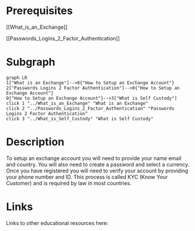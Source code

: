 # Prerequisites
[[What_is_an_Exchange]]


[[Passwords_Logins_2_Factor_Authentication]]

# Subgraph

```mermaid
graph LR
1["What is an Exchange"]-->0{"How to Setup an Exchange Account"}
2["Passwords Logins 2 Factor Authentication"]-->0{"How to Setup an Exchange Account"}
0{"How to Setup an Exchange Account"}-->3["What is Self Custody"]
click 1 "../What_is_an_Exchange" "What is an Exchange"
click 2 "../Passwords_Logins_2_Factor_Authentication" "Passwords Logins 2 Factor Authentication"
click 3 "../What_is_Self_Custody" "What is Self Custody"
```



# Description
  
To setup an exchange account you will need to provide your name email and country. You will also need to create a password and select a currency. Once you have registered you will need to verify your account by providing your phone number and ID. This process is called KYC (Know Your Customer) and is required by law in most countries.

# Links
Links to other educational resources here: